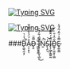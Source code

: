 

[![Typing SVG](https://readme-typing-svg.herokuapp.com?color=%2336BCF7&lines=Digital+Emotions)](https://git.io/typing-svg)

[![Typing SVG](https://readme-typing-svg.herokuapp.com?color=%2336BCF7&lines=ƎᗡIꙄͶI+ᗡAᗡ)](https://git.io/typing-svg)



###D̵̨͖̖̰͔̗͆̔͑͛̚A̴̠̞͙̗̠̐́̈́̓͐̑̃̉̎D̵̘͈̿̄̈ ̴͍̬͓̩̭̌̈́I̵̧̠̩̙̯̬͉̲̮̊̅́͋̍͛̏̕̚͜N̵͈̈́̚S̴̨̧̤̉͜͝Ĩ̷̢͕̲͔̣͇͍̰̂̇́̑̆̄̐͝D̵̲̥̦͖̤̥̹͇͋̂͑̎E̷̥͚̩̳̿̾͗̃̒͂̒̄̀

